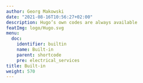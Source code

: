 ```yaml
---
author: Georg Makowski
date: "2021-08-16T10:56:27+02:00"
description: Hugo’s own codes are always available
featImg: logo/Hugo.svg
menu:
  doc:
    identifier: builtin
    name: Built-in
    parent: shortcode
    pre: electrical_services
title: Built-in
weight: 570
---
```

